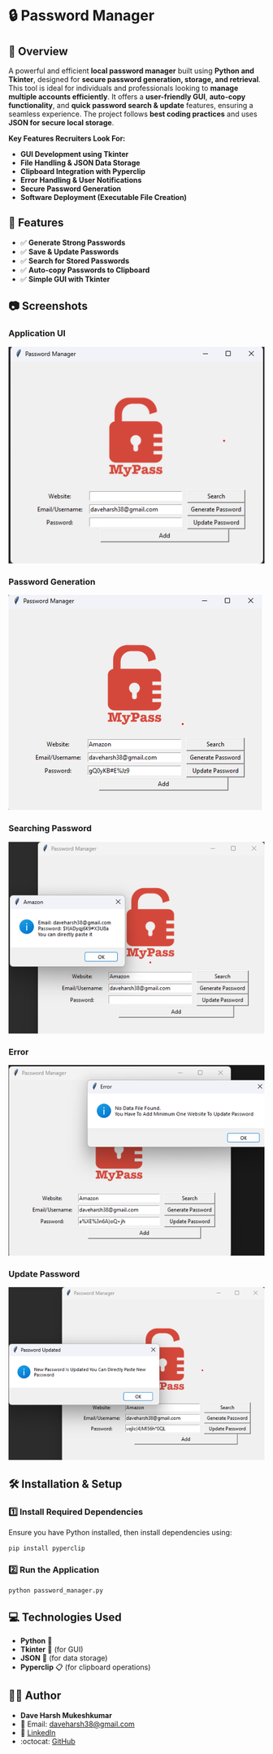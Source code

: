 # :lock: Password Manager

## :pushpin: Overview
A powerful and efficient **local password manager** built using **Python and Tkinter**, designed for **secure password generation, storage, and retrieval**. This tool is ideal for individuals and professionals looking to **manage multiple accounts efficiently**. It offers a **user-friendly GUI**, **auto-copy functionality**, and **quick password search & update** features, ensuring a seamless experience. The project follows **best coding practices** and uses **JSON for secure local storage**. 

**Key Features Recruiters Look For:**
- **GUI Development using Tkinter**
- **File Handling & JSON Data Storage**
- **Clipboard Integration with Pyperclip**
- **Error Handling & User Notifications**
- **Secure Password Generation**
- **Software Deployment (Executable File Creation)**

## :rocket: Features
- :white_check_mark: **Generate Strong Passwords**
- :white_check_mark: **Save & Update Passwords**
- :white_check_mark: **Search for Stored Passwords**
- :white_check_mark: **Auto-copy Passwords to Clipboard**
- :white_check_mark: **Simple GUI with Tkinter**

## :camera: Screenshots
### Application UI
![App Screenshot 1](Images/ui.png)

### Password Generation
![App Screenshot 2](Images/generate_password.png)

### Searching Password
![App Screenshot 3](Images/search.png)

### Error
![App Screenshot 4](Images/error.png)

### Update Password
![App Screenshot 5](Images/update.png)

## :hammer_and_wrench: Installation & Setup
### :one: Install Required Dependencies
Ensure you have Python installed, then install dependencies using:
```bash
pip install pyperclip
```

### :two: Run the Application
```bash
python password_manager.py
```

## :computer: Technologies Used
- **Python** :snake:
- **Tkinter** :art: (for GUI)
- **JSON** :scroll: (for data storage)
- **Pyperclip** :clipboard: (for clipboard operations)

## :man_technologist: Author
- **Dave Harsh Mukeshkumar**  
- :email: Email: [daveharsh38@gmail.com](mailto:daveharsh38@gmail.com)  
- :link: [LinkedIn](https://www.linkedin.com/in/dave-harsh?lipi=urn%3Ali%3Apage%3Ad_flagship3_profile_view_base_contact_details%3BaE2YgdTmRyOOzb%2BjlCLvag%3D%3D)  
- :octocat: [GitHub](https://github.com/daveharsh38)

